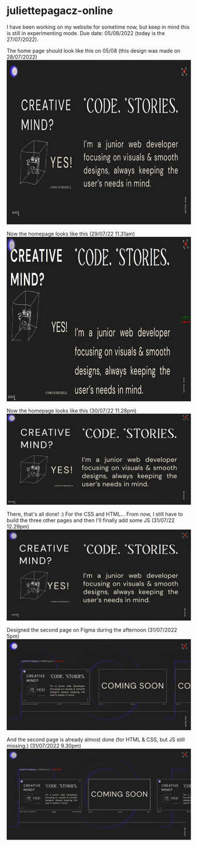# juliettepagacz-online

I have been working on my website for sometime now, but keep in mind this is still in experimenting mode.
Due date: 05/08/2022 (today is the 27/07/2022).

The home page should look like this on 05/08 (this design was made on 28/07/2022)
<img width="800" height="450" src="IMAGES/homepage_template_figma.png"></img>

Now the homepage looks like this (29/07/22 11.31am)
<img width="800" height="450" src="IMAGES/homepage_220729noon.png"></img>

Now the homepage looks like this (30/07/22 11.28pm)
<img src="IMAGES/homepage_220730evening.png"/>

There, that's all done! :) For the CSS and HTML... From now, I still have to build the three other pages and then I'll finally add some JS (31/07/22 12.29pm)
<img src="IMAGES/homepage_310729noon.png"/>

Designed the second page on Figma during the afternoon (31/07/2022 5pm)
<img src="IMAGES/firstPage_template_figma.png"/>

And the second page is already almost done (for HTML & CSS, but JS still missing.) (31/07/2022 9.30pm)
<img src="IMAGES/firstPage_31072022evening.png"/>